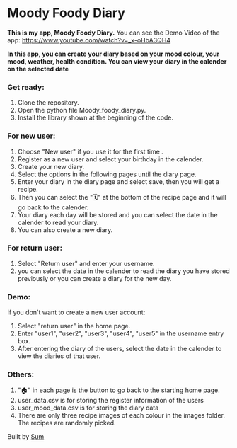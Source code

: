 # Moody Foody Diary

**This is my app, Moody Foody Diary.**
You can see the Demo Video of the app: https://www.youtube.com/watch?v=_x-oHbA3QH4 

**In this app, you can create your diary based on your mood colour, your mood, weather, health condition. You can view your diary in the calender on the selected date**

### Get ready:
1. Clone the repository.
2. Open the python file Moody_foody_diary.py.
2. Install the library shown at the beginning of the code.


### For new user:
1. Choose "New user" if you use it for the first time .
2. Register as a new user and select your birthday in the calender.
3. Create your new diary.
4. Select the options in the following pages until the diary page.
5. Enter your diary in the diary page and select save, then you will get a recipe.
6. Then you can select the "🗓" at the bottom of the recipe page and it will go back to the calender.
7. Your diary each day will be stored and you can select the date in the calender to read your diary.
8. You can also create a new diary.

### For return user:
1. Select "Return user" and enter your username.
2. you can select the date in the calender to read the diary you have stored previously or you can create a diary for the new day.


### Demo:
If you don't want to create a new user account:
1. Select "return user" in the home page.
2. Enter "user1", "user2", "user3", "user4", "user5" in the username entry box.
3. After entering the diary of the users, select the date in the calender to view the diaries of that user.


### Others:
1. "🏠" in each page is the button to go back to the starting home page.
2. user_data.csv is for storing the register information of the users
3. user_mood_data.csv is for storing the diary data
4. There are only three recipe images of each colour in the images folder. The recipes are randomly picked.

Built by [Sum](https://github.com/SumSumarie) 

